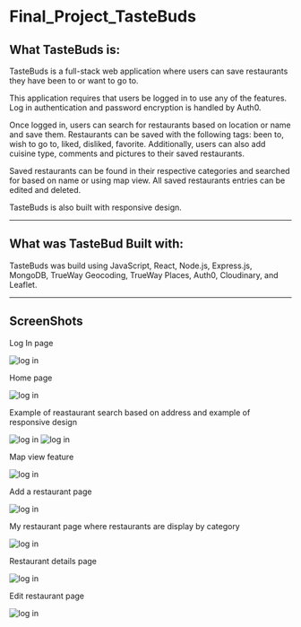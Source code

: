 # Final_Project_TasteBuds

## What TasteBuds is:
TasteBuds is a full-stack web application where users can save restaurants they have been to or want to go to.

This application requires that users be logged in to use any of the features. Log in authentication and password encryption is handled by Auth0. 

Once logged in, users can search for restaurants based on location or name and save them. Restaurants can be saved with the following tags: been to, wish to go to, liked, disliked, favorite. Additionally, users can also add cuisine type, comments and pictures to their saved restaurants. 

Saved restaurants can be found in their respective categories and searched for based on name or using map view. All saved restaurants entries can be edited and deleted. 

TasteBuds is also built with responsive design.

---

## What was TasteBud Built with:

TasteBuds was build using JavaScript, React, Node.js, Express.js, MongoDB, TrueWay Geocoding, TrueWay Places, Auth0, Cloudinary, and Leaflet.

---

## ScreenShots

Log In page

![log in](.\readMe_images\Login.png)

Home page

![log in](.\readMe_images\home.png)

Example of reastaurant search based on address and example of responsive design

![log in](.\readMe_images\search_near_by.png) 
![log in](.\readMe_images\search_near_by_responsiveness.png)

Map view feature

![log in](.\readMe_images\search_near_by_map_PopUp.png)

Add a restaurant page

![log in](.\readMe_images\add_restaurant.png)

My restaurant page where restaurants are display by category

![log in](.\readMe_images\my_restaurants.png)

Restaurant details page

![log in](.\readMe_images\restaurant_details.png)

Edit restaurant page

![log in](.\readMe_images\Edit_restaurant.png)

